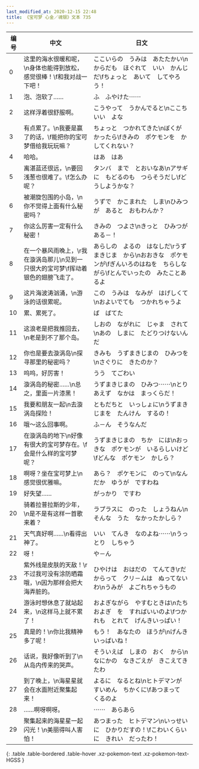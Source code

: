 ```yaml
---
last_modified_at: 2020-12-15 22:48
title: 《宝可梦 心金／魂银》文本 735
---
```

| 编号 | 中文 | 日文 |
| ---- | ---- | ---- |
| 0 | 这里的海水很暖和呢，\n身体也能得到放松，感觉很棒！\f和我对战一下吧！ | ここいらの　うみは　あたたかい\nからだも　ほぐれて　いい　かんじだ\fちょっと　あいて　してやろう！ |
| 1 | 泡、泡软了…… | ふ　ふやけた⋯⋯ |
| 2 | 这样浮着很舒服啊。 | こうやって　うかんでると\nここち　いい　よな |
| 3 | 有点累了。\n我要是赢了的话，\f能把你的宝可梦借给我玩玩嘛？ | ちょっと　つかれてきた\nぼくが　かったら\fきみの　ポケモンを　かしてくれない？ |
| 4 | 哈哈。 | はあ　はあ |
| 5 | 离湛蓝还很远，\n要回浅葱也很难了。\f怎么办呢？ | タンバ　まで　とおいなあ\nアサギに　もどるのも　つらそうだし\fどうしようかな？ |
| 6 | 被潮旋包围的小岛，\n你不觉得上面有什么秘密吗？ | うずで　かこまれた　しま\nひみつが　あると　おもわんか？ |
| 7 | 你这么厉害一定有什么秘密！ | きみの　つよさ\nきっと　ひみつが　ある－！ |
| 8 | 在一个暴风雨晚上，\r我在漩涡岛那儿\n见到一只很大的宝可梦\f挥动着银色的翅膀飞走了。 | あらしの　よるの　はなしだ\rうずまきじま　から\nおおきな　ポケモンが\fぎんいろのはねを　ちらしながら\fとんでいったの　みたことあるよ |
| 9 | 这片海波涛汹涌，\n游泳的话很累呢。 | この　うみは　なみが　はげしくて\nおよいでても　つかれちゃうよ |
| 10 | 累、累死了。 | ば　ばてた |
| 11 | 这浪老是把我推回去，\n老是到不了那个岛。 | しおの　ながれに　じゃま　されて\nあの　しまに　たどりつけないんだ |
| 12 | 你也是要去漩涡岛\n探寻那里的秘密吗？ | きみも　うずまきじまの　ひみつを\nさぐりに　きたのか？ |
| 13 | 呜呜，好厉害！ | うう　てごわい |
| 14 | 漩涡岛的秘密……\n总之，里面一片漆黑！ | うずまきじまの　ひみつ⋯⋯\nとりあえず　なかは　まっくらだ！ |
| 15 | 我要和朋友一起\n去漩涡岛探险！ | ともだちと　いっしょに\nうずまきじまを　たんけん　するの！ |
| 16 | 哦～这么回事啊。 | ふ－ん　そうなんだ |
| 17 | 在漩涡岛的地下\n好像有很大的宝可梦存在。\f会是什么样的宝可梦呢？ | うずまきじまの　ちか　には\nおっきな　ポケモンが　いるらしいけど\fどんな　ポケモン　かしら？ |
| 18 | 啊呀？坐在宝可梦上\n感觉很优雅嘛。 | あら？　ポケモンに　のって\nなんだか　ゆうが　ですわね |
| 19 | 好失望…… | がっかり　ですわ |
| 20 | 骑着拉普拉斯的少年，\n是不是有这样一首歌来着？ | ラプラスに　のった　しょうねん\nそんな　うた　なかったかしら？ |
| 21 | 天气真好啊……\n看得出神了。 | いい　てんき　なのよね⋯⋯\nうっとり　しちゃう |
| 22 | 呀！ | や－ん |
| 23 | 紫外线是皮肤的天敌！\r不过我可没有涂防晒霜哦，\n因为那样会把大海弄脏的。 | ひやけは　おはだの　てんてき\rだからって　クリ－ムは　ぬってないわ\nうみが　よごれちゃうもの |
| 24 | 游泳时想休息了就站起来，\n这样马上就不累了！ | およぎながら　やすむときは\nたちおよぎ　を　すればいいのよ\fつかれも　とれて　げんきいっぱい！ |
| 25 | 真是的！\n你比我精神多了呢！ | もう！　あなたの　ほうが\nげんき　いっぱいね！ |
| 26 | 话说，我好像听到了\n从岛内传来的哭声。 | そういえば　しまの　おく　から\nなにかの　なきごえが　きこえてきたわ |
| 27 | 到了晚上，\n海星星就会在水面附近聚集起来！ | よるに　なるとね\nヒトデマンが　すいめん　ちかくに\fあつまって　くるのよ |
| 28 | ……啊呀啊呀。 | ⋯⋯　あらあら |
| 29 | 聚集起来的海星星一起闪光！\n美丽得叫人害怕！ | あつまった　ヒトデマン\nいっせいに　ひかりだすの！\fこわいくらいに　きれい　だったわ！ |
{: .table .table-bordered .table-hover .xz-pokemon-text .xz-pokemon-text-HGSS }